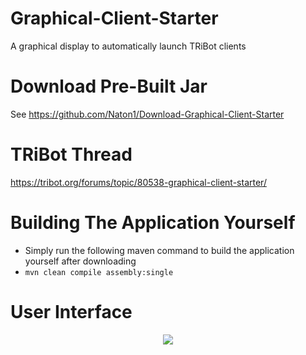 # Graphical-Client-Starter
A graphical display to automatically launch TRiBot clients

# Download Pre-Built Jar
See https://github.com/Naton1/Download-Graphical-Client-Starter

# TRiBot Thread
https://tribot.org/forums/topic/80538-graphical-client-starter/

# Building The Application Yourself
- Simply run the following maven command to build the application yourself after downloading
- `mvn clean compile assembly:single`

# User Interface
<p align="center">
  <img src="https://i.gyazo.com/b2ff2a02bf03b8baf3e312555e023096.png"/>
</p>
